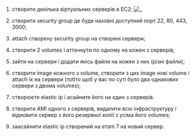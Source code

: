 1. створити декілька віртуальних серверів в EC2;
![_]([https://github.com/iteadevops736567/vitaliy_sav4enko/tree/master/M6/1.jpg?raw=true)

2. створити security group де буде назовні доступний порт 22, 80, 443, 3000;


3. attach створену security group на створені сервери;


4. створити 2 volumes і аттачнути по одному на кожен з серверів;


5. зайти на сервери і додати якісь файли на кожен з них (різні файли);


6. створити image кожного з volume, створити з цих image нові volume і attach їх на сервери (тобто щоб у вас по суті було два однакових сервери з двома volumes);


7. створюєте elastic ip і асайните його на один з серверів.


8. створити AMI одного з серверів, видалити всю інфраструктуру і відновити сервер з його резервної копії з усіма його volumes;


9. заасайнити elastic ip створений на етапі 7 на новий сервер.
